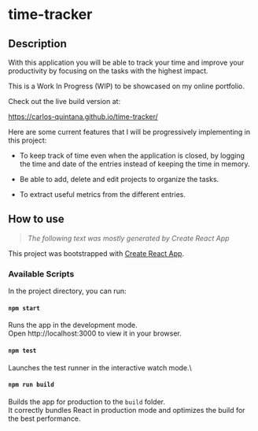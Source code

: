 # time-tracker

## Description
With this application you will be able to track your time and improve your productivity by focusing on the tasks with the highest impact.

This is a Work In Progress (WIP) to be showcased on my online portfolio.

Check out the live build version at:

https://carlos-quintana.github.io/time-tracker/

Here are some current features that I will be progressively implementing in this project:

- To keep track of time even when the application is closed, by logging the time and date of the entries instead of keeping the time in memory.

- Be able to add, delete and edit projects to organize the tasks.

- To extract useful metrics from the different entries.


## How to use
>*The following text was mostly generated by Create React App*

This project was bootstrapped with [Create React App](https://github.com/facebook/create-react-app).

### Available Scripts
In the project directory, you can run:

#### `npm start`
Runs the app in the development mode.\
Open http://localhost:3000 to view it in your browser.

#### `npm test`
Launches the test runner in the interactive watch mode.\

#### `npm run build`
Builds the app for production to the `build` folder.\
It correctly bundles React in production mode and optimizes the build for the best performance.
